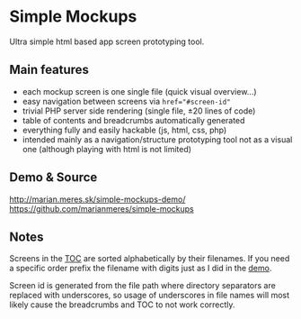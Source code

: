 # Simple Mockups

Ultra simple html based app screen prototyping tool.

## Main features

* each mockup screen is one single file (quick visual overview...)
* easy navigation between screens via `href="#screen-id"`
* trivial PHP server side rendering (single file, &plusmn;20 lines of code)
* table of contents and breadcrumbs automatically generated
* everything fully and easily hackable (js, html, css, php)
* intended mainly as a navigation/structure prototyping tool not as a visual one
(although playing with html is not limited)

## Demo &amp; Source

http://marian.meres.sk/simple-mockups-demo/  
https://github.com/marianmeres/simple-mockups

## Notes

Screens in the [TOC](http://marian.meres.sk/simple-mockups-demo/#_toc) are sorted 
alphabetically by their filenames. If you need a specific order prefix the 
filename with digits just as I did in the [demo](https://github.com/marianmeres/simple-mockups/tree/master/screens/index).

Screen id is generated from the file path where directory separators are 
replaced with underscores, so usage of underscores in file names will most likely
cause the breadcrumbs and TOC to not work correctly.

